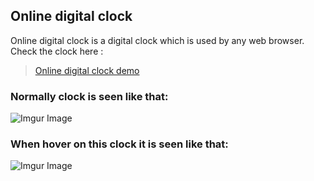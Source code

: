 ## Online digital clock
Online digital clock is a digital clock which is used by any web browser.
Check the clock here : <blockquote class="imgur-embed-pub" lang="en" data-id="a/A2ocT6D"  ><a href="//imgur.com/a/A2ocT6D">Online digital clock demo</a></blockquote>
### Normally clock is seen like that:
![Imgur Image](https://i.imgur.com/m8pEGYs.png)
### When hover on this clock it is seen like that:
![Imgur Image](https://i.imgur.com/Orf1odI.png)
